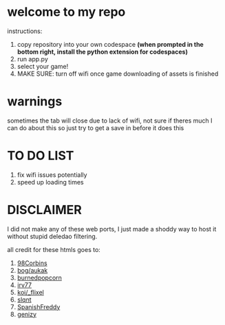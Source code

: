 
# welcome to my repo
instructions:
1. copy repository into your own codespace **(when prompted in the bottom right, install the python extension for codespaces)**
2. run app.py
3. select your game!
4. MAKE SURE: turn off wifi once game downloading of assets is finished
# warnings
sometimes the tab will close due to lack of wifi, not sure if theres much I can do about this so just try to get a save in before it does this

# TO DO LIST
1. fix wifi issues potentially
2. speed up loading times

# DISCLAIMER
I did not make any of these web ports, I just made a shoddy way to host it without stupid deledao filtering. 

all credit for these htmls goes to:
1. [98Corbins](https://98cornbin.netlify.app/)
2. [bog/aukak](https://github.com/aukak)
3. [burnedpopcorn](https://github.com/burnedpopcorn)
4. [irv77](https://github.com/irv77)
5. [koi/_flixel](https://oldgrounds.xyz/)
6. [slqnt](https://github.com/slqntdevss)
7. [SpanishFreddy](https://github.com/spanishfreddy)
8. [genizy](https://github.com/genizy)